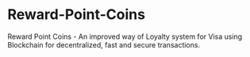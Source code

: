# Reward-Point-Coins
 Reward Point Coins - An improved way of Loyalty system for Visa using Blockchain for decentralized, fast and secure transactions.
